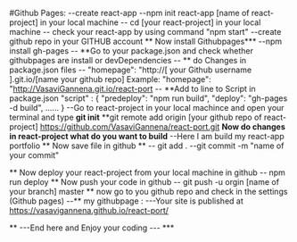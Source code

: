 #Github Pages:
--create react-app
--npm init react-app [name of react-project] in your local machine
-- cd [your react-project] in your local machine
-- check your react-app by using command "npm start"
--create github repo in your GITHUB account
** Now install Githubpages***
--npm install gh-pages
-- **Go to your package.json and check whether githubpages are install or devDependencies
-- ** do Changes in package.json files
   -- "homepage": "http://[ your Github username ].git.io/[name your github repo]
       Example: "homepage": "http://VasaviGannena.git.io/react-port
    -- **Add  to line to Script in package.json
       "script" : {
       "predeploy": "npm run build",
       "deploy": "gh-pages -d build",
       ......
       }
  --Go to react-project in your local machince and open your terminal and type
  **git init**
  **git remote add origin [your github repo of react-project] https://github.com/VasaviGannena/react-port.git
  **Now do changes in react-project what do you want to build**
  --Here I am build my react-app portfolio
  ** Now save file in github **
       -- git add .
       --git commit -m "name of your commit"
       
 ** Now deploy your react-project from your local machine in github
      -- npm run deploy
 ** Now push your code in github
    -- git push -u orgin [name of your branch] master
 ** now go to you github repo and check in the settings (Github pages)
 --** my githubpage :
      ---Your site is published at https://vasavigannena.github.io/react-port/
      
  ** ---End here and Enjoy your coding --- ***
 
 
       
  
  
       
   


